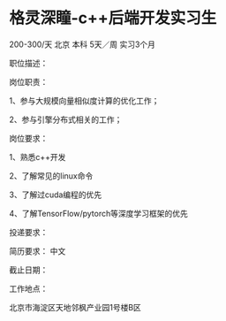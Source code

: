 # 格灵深瞳-c++后端开发实习生

200-300/天 北京 本科 5天／周 实习3个月

职位描述：

岗位职责：

1、参与大规模向量相似度计算的优化工作；

2、参与引擎分布式相关的工作；

岗位要求：

1、熟悉c++开发

2、了解常见的linux命令

3、了解过cuda编程的优先

4、了解TensorFlow/pytorch等深度学习框架的优先



投递要求：

简历要求： 中文

截止日期：

工作地点：

北京市海淀区天地邻枫产业园1号楼B区